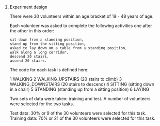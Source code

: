 1.	Experiment design

	There were 30 volunteers within an age bracket of 19 - 48 years of age.

	Each volunteer was asked to complete the following activities one after the other in this order:
	
		sit down from a standing position, 
		stand up from the sitting position, 
		asked to lay down on a table from a standing position,
		walk along a long corridor, 
		descend 20 stairs, 
		ascend 20 stairs.
	
	The code for each task is defined here:

	1	WALKING
	2 	WALKING_UPSTAIRS (20 stairs to climb)
	3 	WALKING_DOWNSTAIRS (20 stairs to descend)
	4 	SITTING (sitting down in a chair)
	5 	STANDING (standing up from a sitting position)
	6 	LAYING
	
	Two sets of data were taken: training and test. A number of volunteers were selected for the two tasks.
	
	Test data:	30% or 9 of the 30 volunteers were selected for this task.
	Training data: 	70% or 21 of the 30 volunteers were selected for this task.	
